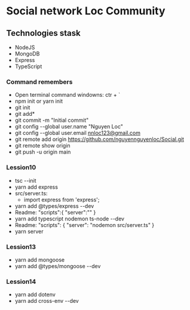 # Social network Loc Community

## Technologies stask
- NodeJS
- MongoDB
- Express
- TypeScript

### Command remembers
- Open terminal command windowns: ctr + `
- npm init or yarn init
- git init
- git add*
- git commit -m "Initial commit"
- git config --global user.name "Nguyen Loc"
- git config --global user.email nnloc123@gmail.com
- git remote add origin https://github.com/nguyennguyenloc/Social.git
- git remote show origin
- git push -u origin main

### Lession10
- tsc --init
- yarn add express
- src/server.ts: 
    + import express from 'express';
- yarn add @types/express --dev
- Readme: "scripts":{
            "server":""
            }
- yarn add typescript nodemon ts-node --dev
- Readme: "scripts": {
            "server": "nodemon src/server.ts"
            }
- yarn server
 
 ### Lession13
- yarn add mongoose
- yarn add @types/mongoose --dev
 ### Lession14
 - yarn add dotenv
 - yarn add cross-env --dev
